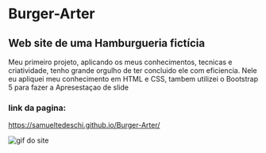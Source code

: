 # Burger-Arter
## Web site de uma Hamburgueria fictícia 
Meu primeiro projeto, aplicando os meus conhecimentos, tecnicas e criatividade, tenho grande orgulho de ter concluido ele com eficiencia.
Nele eu apliquei meu conhecimento em HTML e CSS, tambem utilizei o Bootstrap 5 para fazer a Apresestaçao de slide 

### link da pagina:
https://samueltedeschi.github.io/Burger-Arter/

![gif do site](https://github.com/samuelTedeschi/Burger-Arter/blob/master/Peek%2011-05-2022%2014-25(1).gif)
